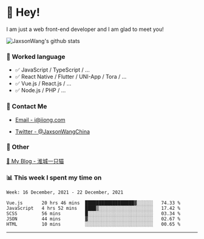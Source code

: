 # 👋 Hey!

I am just a web front-end developer and I am glad to meet you!

![JaxsonWang's github stats](https://github-readme-stats.vercel.app/api?username=JaxsonWang&&show_icons=true&&title_color=1abc9c&&icon_color=1abc9c)


### 📝 Worked language

- ✅ JavaScript / TypeScript / ...
- ✅ React Native / Flutter / UNI-App / Tora / ...
- ✅ Vue.js / React.js / ...
- ✅ Node.js / PHP / ...

### 📮 Contact Me

- [Email - i@iiong.com](mailto:i@iiong.com)

- [Twitter - @JaxsonWangChina](https://twitter.com/JaxsonWangChina)

### 🤪 Other

[📌 My Blog - 淮城一只猫](https://iiong.com)

### 📊 This week I spent my time on

<!--START_SECTION:waka-->
```text
Week: 16 December, 2021 - 22 December, 2021

Vue.js       20 hrs 46 mins  ██████████████████▓░░░░░░   74.33 % 
JavaScript   4 hrs 52 mins   ████▒░░░░░░░░░░░░░░░░░░░░   17.42 % 
SCSS         56 mins         █░░░░░░░░░░░░░░░░░░░░░░░░   03.34 % 
JSON         44 mins         ▓░░░░░░░░░░░░░░░░░░░░░░░░   02.67 % 
HTML         10 mins         ░░░░░░░░░░░░░░░░░░░░░░░░░   00.65 % 
```
<!--END_SECTION:waka-->

---
